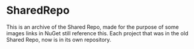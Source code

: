 # SharedRepo
This is an archive of the Shared Repo, made for the purpose of some images links in NuGet still reference this. Each project that was in the old Shared Repo, now is in its own repository.

